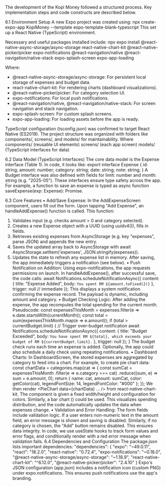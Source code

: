 The development of the Kopi Money followed a structured process. Key implementation steps and code constructs are described below.

6.1 Environment Setup
A new Expo project was created using:
npx create-expo-app KopiMoney --template expo-template-blank-typescript
This set up a React Native (TypeScript) environment.

Necessary and useful packages installed include:
npx expo install @react-native-async-storage/async-storage react-native-chart-kit @react-native-picker/picker expo-notifications @react-navigation/native @react-navigation/native-stack expo-splash-screen expo-app-loading

Where:

- @react-native-async-storage/async-storage: For persistent local storage of expenses and budget data.
- react-native-chart-kit: For rendering charts (dashboard visualizations).
- @react-native-picker/picker: For category selection UI.
- expo-notifications: For local push notifications.
- @react-navigation/native, @react-navigation/native-stack: For screen navigation and stack navigation.
- expo-splash-screen: For custom splash screens.
- expo-app-loading: For loading assets before the app is ready.

TypeScript configuration (tsconfig.json) was confirmed to target React Native (ES2019).
The project structure was organized with folders like components/, screens/, and models/ for maintainability.
Where
components/ (reusable UI elements)
screens/ (each app screen)
models/ (TypeScript interfaces for data)

6.2 Data Model (TypeScript Interfaces)
The core data model is the Expense interface (Table 1). In code, it looks like:
export interface Expense {
id: string;
amount: number;
category: string;
date: string;
note: string;
}
A Budget interface was also defined with fields for limit: number and month: string (e.g. "2025-05"). These interfaces ensure type safety across the app. For example, a function to save an expense is typed as async function saveExpense(exp: Expense): Promise<void>.

6.3 Core Features
• Add/Save Expense: In the AddExpenseScreen component, users fill out the form. Upon tapping "Add Expense", an handleAddExpense() function is called. This function:

1. Validates input (e.g. checks amount > 0 and category selected).
2. Creates a new Expense object with a UUID (using uuidv4()), fills in fields.
3. Retrieves existing expenses from AsyncStorage (e.g. key "expenses", parse JSON) and appends the new entry.
4. Saves the updated array back to AsyncStorage with await AsyncStorage.setItem('expenses', JSON.stringify(expenses)).
5. Updates the state to refresh any expense list in memory.
   After saving, the app immediately triggers a notification (see below).
   • Push Notification on Addition: Using expo-notifications, the app requests permissions on launch. In handleAddExpense(), after successful save, the code calls:
   await Notifications.scheduleNotificationAsync({
   content: { title: "Expense Added", body: `You spent RM ${amount.toFixed(2)}` },
   trigger: null // immediate
   });
   This displays a system notification confirming the expense record. The payload is dynamic, including amount and category.
   • Budget Checking Logic: After adding the expense, the app recomputes the total spending for the current month. Pseudocode:
   const expensesThisMonth = expenses.filter(e => e.date.startsWith(currentMonth));
   const total = sum(expensesThisMonth.map(e => e.amount));
   if (total > currentBudget.limit) {
   // Trigger over-budget notification
   await Notifications.scheduleNotificationAsync({
   content: { title: "Budget Exceeded",
   body: `You have spent RM ${total}, which exceeds your budget of RM ${currentBudget.limit}.` },
   trigger: null
   });
   }
   The budget check runs each time an expense is added. Optionally, the app could also schedule a daily check using repeating notifications.
   • Dashboard Charts: In DashboardScreen, the stored expenses are aggregated by category to feed into a chart. For example, to create pie chart data:
   const chartData = categories.map(cat => {
   const sumCat = expensesThisMonth
   .filter(e => e.category === cat)
   .reduce((sum, e) => sum + e.amount, 0);
   return { name: cat, amount: sumCat, color: getColor(cat), legendFontSize: 14, legendFontColor: "#000" };
   });
   We then render <PieChart data={chartData} ... /> from react-native-chart-kit. The component is given a fixed width/height and configuration for colors. Similarly, a bar chart (<BarChart>) could be used. This visualizes spending distribution, and the code automatically updates the data when expenses change.
   • Validation and Error Handling: The form fields include validation logic. If a user enters non-numeric text in the amount field, an error message is shown and saving is disabled. Similarly, if no category is chosen, the "Add" button remains disabled. This ensures data integrity. In code, we use useState hooks to track form values and error flags, and conditionally render <Text> with a red error message when validation fails.
   6.4 Dependencies and Configuration
   The package.json lists important dependencies:
   "dependencies": {
   "expo": "~49.0.11",
   "react": "18.2.0",
   "react-native": "0.72.4",
   "expo-notifications": "~0.18.0",
   "@react-native-async-storage/async-storage": "~1.18.9",
   "react-native-chart-kit": "^6.12.0",
   "@react-native-picker/picker": "2.4.10"
   }
   Expo's JSON configuration (app.json) includes a notification icon (custom PNG) under expo.notifications. This ensures push notifications use the app's branding.

